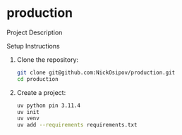 # production

Project Description

Setup Instructions
1. Clone the repository:
    ```bash
    git clone git@github.com:NickOsipov/production.git
    cd production
    ```
2. Create a project:
    ```bash
    uv python pin 3.11.4
    uv init
    uv venv
    uv add --requirements requirements.txt
    ```

